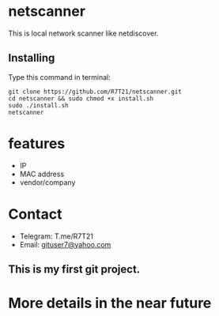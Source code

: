 # netscanner
This is local network scanner like netdiscover.

## Installing
Type this command in terminal:
```
git clone https://github.com/R7T21/netscanner.git
cd netscanner && sudo chmod +x install.sh
sudo ./install.sh
netscanner
```
features 
=
- IP
- MAC address
- vendor/company

Contact
=
- Telegram: T.me/R7T21
- Email: gituser7@yahoo.com

## This is my first git project.

# More details in the near future

